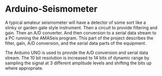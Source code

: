 # Arduino-Seismometer

A typical amateur seismometer will have a detector of some sort like a slinky or garden gate style instrument.  Then a circuit to provide filtering and gain.  Then an A/D converter. And then conversion to a serial data stream to a PC running the AMASeis program.   This part of the project describes the filter, gain, A/D conversion, and the serial data parts of the equipment.

The Arduino UNO is used to provide the A/D conversion and serial data stream.  The 10 bit resolution is increased to 14 bits of dynamic range by sampling the signal at 3 different amplitude levels and shifting the bits up where appropriate.
